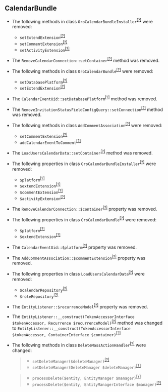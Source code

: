 CalendarBundle
--------------
* The following methods in class `OroCalendarBundleInstaller`<sup>[[?]](https://github.com/oroinc/OroCalendarBundle/tree/5.1.0/Migrations/Schema/OroCalendarBundleInstaller.php#L44 "Oro\Bundle\CalendarBundle\Migrations\Schema\OroCalendarBundleInstaller")</sup> were removed:
   - `setExtendExtension`<sup>[[?]](https://github.com/oroinc/OroCalendarBundle/tree/5.1.0/Migrations/Schema/OroCalendarBundleInstaller.php#L44 "Oro\Bundle\CalendarBundle\Migrations\Schema\OroCalendarBundleInstaller::setExtendExtension")</sup>
   - `setCommentExtension`<sup>[[?]](https://github.com/oroinc/OroCalendarBundle/tree/5.1.0/Migrations/Schema/OroCalendarBundleInstaller.php#L49 "Oro\Bundle\CalendarBundle\Migrations\Schema\OroCalendarBundleInstaller::setCommentExtension")</sup>
   - `setActivityExtension`<sup>[[?]](https://github.com/oroinc/OroCalendarBundle/tree/5.1.0/Migrations/Schema/OroCalendarBundleInstaller.php#L57 "Oro\Bundle\CalendarBundle\Migrations\Schema\OroCalendarBundleInstaller::setActivityExtension")</sup>
* The `RemoveCalendarConnection::setContainer`<sup>[[?]](https://github.com/oroinc/OroCalendarBundle/tree/5.1.0/Migrations/Schema/v1_5/RemoveCalendarConnection.php#L34 "Oro\Bundle\CalendarBundle\Migrations\Schema\v1_5\RemoveCalendarConnection::setContainer")</sup> method was removed.
* The following methods in class `OroCalendarBundle`<sup>[[?]](https://github.com/oroinc/OroCalendarBundle/tree/5.1.0/Migrations/Schema/v1_3/OroCalendarBundle.php#L49 "Oro\Bundle\CalendarBundle\Migrations\Schema\v1_3\OroCalendarBundle")</sup> were removed:
   - `setDatabasePlatform`<sup>[[?]](https://github.com/oroinc/OroCalendarBundle/tree/5.1.0/Migrations/Schema/v1_3/OroCalendarBundle.php#L49 "Oro\Bundle\CalendarBundle\Migrations\Schema\v1_3\OroCalendarBundle::setDatabasePlatform")</sup>
   - `setExtendExtension`<sup>[[?]](https://github.com/oroinc/OroCalendarBundle/tree/5.1.0/Migrations/Schema/v1_13/OroCalendarBundle.php#L21 "Oro\Bundle\CalendarBundle\Migrations\Schema\v1_13\OroCalendarBundle::setExtendExtension")</sup>
* The `CalendarEventUid::setDatabasePlatform`<sup>[[?]](https://github.com/oroinc/OroCalendarBundle/tree/5.1.0/Migrations/Schema/v1_19/CalendarEventUid.php#L22 "Oro\Bundle\CalendarBundle\Migrations\Schema\v1_19\CalendarEventUid::setDatabasePlatform")</sup> method was removed.
* The `RemoveInvitationStatusFieldConfigQuery::setConnection`<sup>[[?]](https://github.com/oroinc/OroCalendarBundle/tree/5.1.0/Migrations/Schema/v1_16/RemoveInvitationStatusFieldConfigQuery.php#L60 "Oro\Bundle\CalendarBundle\Migrations\Schema\v1_16\RemoveInvitationStatusFieldConfigQuery::setConnection")</sup> method was removed.
* The following methods in class `AddCommentAssociation`<sup>[[?]](https://github.com/oroinc/OroCalendarBundle/tree/5.1.0/Migrations/Schema/v1_15/AddCommentAssociation.php#L18 "Oro\Bundle\CalendarBundle\Migrations\Schema\v1_15\AddCommentAssociation")</sup> were removed:
   - `setCommentExtension`<sup>[[?]](https://github.com/oroinc/OroCalendarBundle/tree/5.1.0/Migrations/Schema/v1_15/AddCommentAssociation.php#L18 "Oro\Bundle\CalendarBundle\Migrations\Schema\v1_15\AddCommentAssociation::setCommentExtension")</sup>
   - `addCalendarEventToComment`<sup>[[?]](https://github.com/oroinc/OroCalendarBundle/tree/5.1.0/Migrations/Schema/v1_15/AddCommentAssociation.php#L34 "Oro\Bundle\CalendarBundle\Migrations\Schema\v1_15\AddCommentAssociation::addCalendarEventToComment")</sup>
* The `LoadUsersCalendarData::setContainer`<sup>[[?]](https://github.com/oroinc/OroCalendarBundle/tree/5.1.0/Migrations/Data/B2C/ORM/LoadUsersCalendarData.php#L34 "Oro\Bundle\CalendarBundle\Migrations\Data\B2C\ORM\LoadUsersCalendarData::setContainer")</sup> method was removed.
* The following properties in class `OroCalendarBundleInstaller`<sup>[[?]](https://github.com/oroinc/OroCalendarBundle/tree/5.1.0/Migrations/Schema/OroCalendarBundleInstaller.php#L30 "Oro\Bundle\CalendarBundle\Migrations\Schema\OroCalendarBundleInstaller")</sup> were removed:
   - `$platform`<sup>[[?]](https://github.com/oroinc/OroCalendarBundle/tree/5.1.0/Migrations/Schema/OroCalendarBundleInstaller.php#L30 "Oro\Bundle\CalendarBundle\Migrations\Schema\OroCalendarBundleInstaller::$platform")</sup>
   - `$extendExtension`<sup>[[?]](https://github.com/oroinc/OroCalendarBundle/tree/5.1.0/Migrations/Schema/OroCalendarBundleInstaller.php#L33 "Oro\Bundle\CalendarBundle\Migrations\Schema\OroCalendarBundleInstaller::$extendExtension")</sup>
   - `$commentExtension`<sup>[[?]](https://github.com/oroinc/OroCalendarBundle/tree/5.1.0/Migrations/Schema/OroCalendarBundleInstaller.php#L36 "Oro\Bundle\CalendarBundle\Migrations\Schema\OroCalendarBundleInstaller::$commentExtension")</sup>
   - `$activityExtension`<sup>[[?]](https://github.com/oroinc/OroCalendarBundle/tree/5.1.0/Migrations/Schema/OroCalendarBundleInstaller.php#L39 "Oro\Bundle\CalendarBundle\Migrations\Schema\OroCalendarBundleInstaller::$activityExtension")</sup>
* The `RemoveCalendarConnection::$container`<sup>[[?]](https://github.com/oroinc/OroCalendarBundle/tree/5.1.0/Migrations/Schema/v1_5/RemoveCalendarConnection.php#L21 "Oro\Bundle\CalendarBundle\Migrations\Schema\v1_5\RemoveCalendarConnection::$container")</sup> property was removed.
* The following properties in class `OroCalendarBundle`<sup>[[?]](https://github.com/oroinc/OroCalendarBundle/tree/5.1.0/Migrations/Schema/v1_3/OroCalendarBundle.php#L27 "Oro\Bundle\CalendarBundle\Migrations\Schema\v1_3\OroCalendarBundle")</sup> were removed:
   - `$platform`<sup>[[?]](https://github.com/oroinc/OroCalendarBundle/tree/5.1.0/Migrations/Schema/v1_3/OroCalendarBundle.php#L27 "Oro\Bundle\CalendarBundle\Migrations\Schema\v1_3\OroCalendarBundle::$platform")</sup>
   - `$extendExtension`<sup>[[?]](https://github.com/oroinc/OroCalendarBundle/tree/5.1.0/Migrations/Schema/v1_13/OroCalendarBundle.php#L16 "Oro\Bundle\CalendarBundle\Migrations\Schema\v1_13\OroCalendarBundle::$extendExtension")</sup>
* The `CalendarEventUid::$platform`<sup>[[?]](https://github.com/oroinc/OroCalendarBundle/tree/5.1.0/Migrations/Schema/v1_19/CalendarEventUid.php#L17 "Oro\Bundle\CalendarBundle\Migrations\Schema\v1_19\CalendarEventUid::$platform")</sup> property was removed.
* The `AddCommentAssociation::$commentExtension`<sup>[[?]](https://github.com/oroinc/OroCalendarBundle/tree/5.1.0/Migrations/Schema/v1_15/AddCommentAssociation.php#L16 "Oro\Bundle\CalendarBundle\Migrations\Schema\v1_15\AddCommentAssociation::$commentExtension")</sup> property was removed.
* The following properties in class `LoadUsersCalendarData`<sup>[[?]](https://github.com/oroinc/OroCalendarBundle/tree/5.1.0/Migrations/Data/B2C/ORM/LoadUsersCalendarData.php#L26 "Oro\Bundle\CalendarBundle\Migrations\Data\B2C\ORM\LoadUsersCalendarData")</sup> were removed:
   - `$calendarRepository`<sup>[[?]](https://github.com/oroinc/OroCalendarBundle/tree/5.1.0/Migrations/Data/B2C/ORM/LoadUsersCalendarData.php#L26 "Oro\Bundle\CalendarBundle\Migrations\Data\B2C\ORM\LoadUsersCalendarData::$calendarRepository")</sup>
   - `$roleRepository`<sup>[[?]](https://github.com/oroinc/OroCalendarBundle/tree/5.1.0/Migrations/Data/B2C/ORM/LoadUsersCalendarData.php#L29 "Oro\Bundle\CalendarBundle\Migrations\Data\B2C\ORM\LoadUsersCalendarData::$roleRepository")</sup>
* The `EntityListener::$recurrenceModel`<sup>[[?]](https://github.com/oroinc/OroCalendarBundle/tree/5.1.0/EventListener/EntityListener.php#L39 "Oro\Bundle\CalendarBundle\EventListener\EntityListener::$recurrenceModel")</sup> property was removed.
* The `EntityListener::__construct(TokenAccessorInterface $tokenAccessor, Recurrence $recurrenceModel)`<sup>[[?]](https://github.com/oroinc/OroCalendarBundle/tree/5.1.0/EventListener/EntityListener.php#L41 "Oro\Bundle\CalendarBundle\EventListener\EntityListener")</sup> method was changed to `EntityListener::__construct(TokenAccessorInterface $tokenAccessor, ContainerInterface $container)`<sup>[[?]](https://github.com/oroinc/OroCalendarBundle/tree/6.0.0-rc/EventListener/EntityListener.php#L38 "Oro\Bundle\CalendarBundle\EventListener\EntityListener")</sup>
* The following methods in class `DeleteMassActionHandler`<sup>[[?]](https://github.com/oroinc/OroCalendarBundle/tree/6.0.0-rc/Datagrid/MassAction/DeleteMassActionHandler.php#L17 "Oro\Bundle\CalendarBundle\Datagrid\MassAction\DeleteMassActionHandler")</sup> were changed:
  > - `setDeleteManager($deleteManager)`<sup>[[?]](https://github.com/oroinc/OroCalendarBundle/tree/5.1.0/Datagrid/MassAction/DeleteMassActionHandler.php#L19 "Oro\Bundle\CalendarBundle\Datagrid\MassAction\DeleteMassActionHandler")</sup>
  > - `setDeleteManager(DeleteManager $deleteManager)`<sup>[[?]](https://github.com/oroinc/OroCalendarBundle/tree/6.0.0-rc/Datagrid/MassAction/DeleteMassActionHandler.php#L17 "Oro\Bundle\CalendarBundle\Datagrid\MassAction\DeleteMassActionHandler")</sup>

  > - `processDelete($entity, EntityManager $manager)`<sup>[[?]](https://github.com/oroinc/OroCalendarBundle/tree/5.1.0/Datagrid/MassAction/DeleteMassActionHandler.php#L27 "Oro\Bundle\CalendarBundle\Datagrid\MassAction\DeleteMassActionHandler")</sup>
  > - `processDelete($entity, EntityManagerInterface $manager)`<sup>[[?]](https://github.com/oroinc/OroCalendarBundle/tree/6.0.0-rc/Datagrid/MassAction/DeleteMassActionHandler.php#L25 "Oro\Bundle\CalendarBundle\Datagrid\MassAction\DeleteMassActionHandler")</sup>


